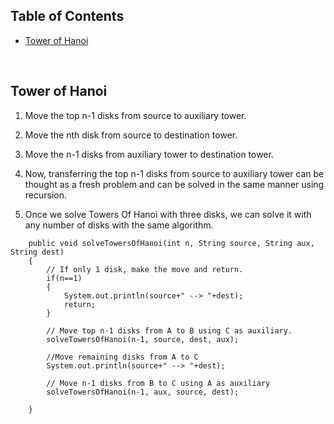 ## Table of Contents
- [Tower of Hanoi](#tower-of-hanoi)

<br>

## Tower of Hanoi
1. Move the top n-1 disks from source to auxiliary tower.

2. Move the nth disk from source to destination tower.

3. Move the n-1 disks from auxiliary tower to destination tower.

4. Now, transferring the top n-1 disks from source to auxiliary tower can be thought as a fresh problem and can be solved in the same manner using recursion.

5. Once we solve Towers Of Hanoi with three disks, we can solve it with any number of disks with the same algorithm.

```
    public void solveTowersOfHanoi(int n, String source, String aux, String dest)
	{
		// If only 1 disk, make the move and return.
		if(n==1)
		{
			System.out.println(source+" --> "+dest);
			return;
		}
		
		// Move top n-1 disks from A to B using C as auxiliary.
		solveTowersOfHanoi(n-1, source, dest, aux);
		
		//Move remaining disks from A to C
		System.out.println(source+" --> "+dest);
		
		// Move n-1 disks from B to C using A as auxiliary
		solveTowersOfHanoi(n-1, aux, source, dest);
		
	}
```